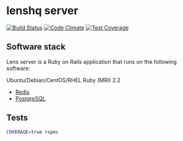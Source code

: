 # lenshq server

[![Build Status](https://travis-ci.org/lenshq/lens_server.svg?branch=master)](https://travis-ci.org/lenshq/lens_server)
[![Code Climate](https://codeclimate.com/github/lenshq/lens_server/badges/gpa.svg)](https://codeclimate.com/github/lenshq/lens_server)
[![Test Coverage](https://codeclimate.com/github/lenshq/lens_server/badges/coverage.svg)](https://codeclimate.com/github/lenshq/lens_server/coverage)

## Software stack

Lens server is a Ruby on Rails application that runs on the following software:

Ubuntu/Debian/CentOS/RHEL
Ruby (MRI) 2.2
* [Redis](http://redis.io/)
* [PostgreSQL](http://www.postgresql.org/)

## Tests

```sh
COVERAGE=true rspec
```
